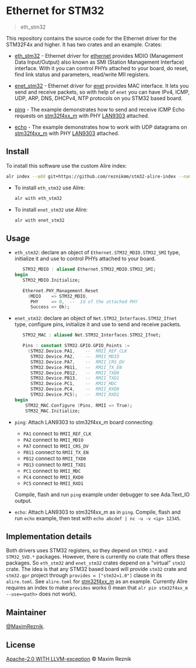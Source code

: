 # Ethernet for STM32

> eth_stm32

This repository contains the source code for the Ethernet driver for the
STM32F4x and higher. It has two crates and an example. Crates:

* [eth_stm32](eth_stm32) - Ethernet driver for
  [ethernet](https://github.com/reznikmm/ethernet)
  provides MDIO (Management Data Input/Output) also known as SMI (Station
  Management Interface) interface. With it you can control PHYs attached
  to your board, do reset, find link status and parameters, read/write
  MII registers.

* [enet_stm32](enet_stm32) - Ethernet driver for
  [enet](https://github.com/stcarrez/ada-enet) provides MAC interface.
  It lets you send and receive packets, so with help of `enet` you can
  have IPv4, ICMP, UDP, ARP, DNS, DHCPv4, NTP protocols on you STM32
  based board.

* [ping](examples/ping) - The example demonstrates how to send and
  receive ICMP Echo requests on
  [stm32f4xx_m](https://stm32-base.org/boards/STM32F407VGT6-STM32F4XX-M.html)
  with PHY [LAN9303](https://www.microchip.com/en-us/product/LAN9303)
  attached.

* [echo](examples/echo) - The example demonstrates how to work with UDP
  datagrams on
  [stm32f4xx_m](https://stm32-base.org/boards/STM32F407VGT6-STM32F4XX-M.html)
  with PHY [LAN9303](https://www.microchip.com/en-us/product/LAN9303)
  attached.

## Install

To install this software use the custom Alire index:

  ```sh
  alr index --add git+https://github.com/reznikmm/stm32-alire-index --name stm32
  ```

* To install `eth_stm32` use Alire:

  ```sh
  alr with eth_stm32
  ```

* To install `enet_stm32` use Alire:

  ```sh
  alr with enet_stm32
  ```

## Usage

* `eth_stm32`: declare an object of `Ethernet.STM32_MDIO.STM32_SMI` type,
  initialize it and use to control PHYs attached to your board.

  ```ada
     STM32_MDIO : aliased Ethernet.STM32_MDIO.STM32_SMI;
  begin
     STM32_MDIO.Initialize;

     Ethernet.PHY_Management.Reset
       (MDIO    => STM32_MDIO,
        PHY     => 0,  --  Id of the attached PHY
        Success => Ok);
  ```

* `enet_stm32`: declare an object of `Net.STM32_Interfaces.STM32_Ifnet` type,
  configure pins, initialize it and use to send and receive packets.

  ```ada
     STM32_MAC : aliased Net.STM32_Interfaces.STM32_Ifnet;

     Pins : constant STM32.GPIO.GPIO_Points :=
       (STM32.Device.PA1,    --  RMII_REF_CLK
        STM32.Device.PA2,    --  RMII_MDIO
        STM32.Device.PA7,    --  RMII_CRS_DV
        STM32.Device.PB11,   --  RMII_TX_EN
        STM32.Device.PB12,   --  RMII_TXD0
        STM32.Device.PB13,   --  RMII_TXD1
        STM32.Device.PC1,    --  RMII_MDC
        STM32.Device.PC4,    --  RMII_RXD0
        STM32.Device.PC5);   --  RMII_RXD1
  begin
      STM32_MAC.Configure (Pins, RMII => True);
      STM32_MAC.Initialize;
  ```

* `ping`: Attach LAN9303 to stm32f4xx_m board connecting:
  * `PA1` connect to `RMII_REF_CLK`
  * `PA2` connect to `RMII_MDIO`
  * `PA7` connect to `RMII_CRS_DV`
  * `PB11` connect to `RMII_TX_EN`
  * `PB12` connect to `RMII_TXD0`
  * `PB13` connect to `RMII_TXD1`
  * `PC1` connect to `RMII_MDC`
  * `PC4` connect to `RMII_RXD0`
  * `PC5` connect to `RMII_RXD1`

  Compile, flash and run `ping` example under debugger to see Ada.Text_IO
  output.

* `echo`: Attach LAN9303 to stm32f4xx_m as in `ping`.
  Compile, flash and run `echo` example, then test with
  `echo abcdef | nc -u -v <ip> 12345`.

## Implementation details

Both drivers uses STM32 registers, so they depend on `STM32.*`
and `STM32_SVD.*` packages. However, there is currently no crate
that offers these packages. So `eth_stm32` and `enet_stm32` crates
depend on a "virtual" `stm32` crate. The idea is that any STM32
based board will provide `stm32` crate and `stm32.gpr` project
through `provides = ["stm32=1.0"]` clause in its `alire.toml`.
See `alire.toml` for
[stm32f4xx_m](https://github.com/reznikmm/Ada_Drivers_Library/tree/stm32f4xx_m_bsp)
as an example. Currently Alire requires an index to make `provides`
works (I mean that `alr pin stm32f4xx_m --use=<path>` does not work).

## Maintainer

[@MaximReznik](https://github.com/reznikmm).

## License

[Apache-2.0 WITH LLVM-exception](LICENSES/) © Maxim Reznik

